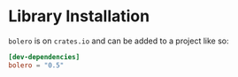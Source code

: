 # Library Installation

`bolero` is on `crates.io` and can be added to a project like so:

```toml
[dev-dependencies]
bolero = "0.5"
```

